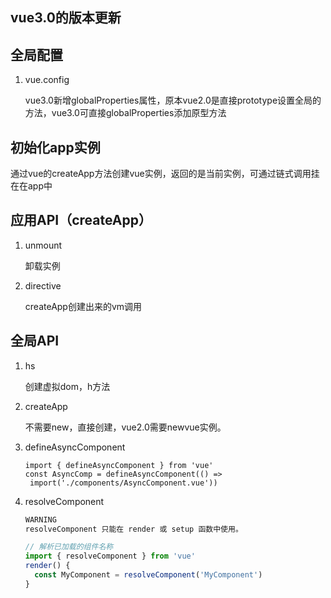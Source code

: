 ## vue3.0的版本更新

## 全局配置

1. vue.config

   vue3.0新增globalProperties属性，原本vue2.0是直接prototype设置全局的方法，vue3.0可直接globalProperties添加原型方法

##  初始化app实例

通过vue的createApp方法创建vue实例，返回的是当前实例，可通过链式调用挂在在app中

## 应用API（createApp）

1. unmount

   卸载实例

2. directive

   createApp创建出来的vm调用

## 全局API

1. hs

   创建虚拟dom，h方法

2. createApp

   不需要new，直接创建，vue2.0需要newvue实例。

3. defineAsyncComponent

   ```
   import { defineAsyncComponent } from 'vue'
   const AsyncComp = defineAsyncComponent(() =>
    import('./components/AsyncComponent.vue'))
   ```

4. resolveComponent

   ```js
   WARNING
   resolveComponent 只能在 render 或 setup 函数中使用。
   
   // 解析已加载的组件名称
   import { resolveComponent } from 'vue'
   render() {
     const MyComponent = resolveComponent('MyComponent')
   }
   ```

